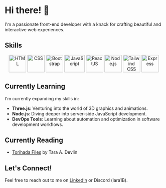 # Hi there! 👋

I'm a passionate front-end developer with a knack for crafting beautiful and interactive web experiences.

## Skills

<p align="center">
  <a href="#"><img src="https://upload.wikimedia.org/wikipedia/commons/6/61/HTML5_logo_and_wordmark.svg" alt="HTML" width="55" height="55"/></a>
  <a href="#"><img src="https://upload.wikimedia.org/wikipedia/commons/d/d5/CSS3_logo_and_wordmark.svg" alt="CSS" width="55" height="55"/></a>
  <a href="#"><img src="https://upload.wikimedia.org/wikipedia/commons/b/b2/Bootstrap_logo.svg" alt="Bootstrap" width="55" height="55"/></a>
  <a href="#"><img src="https://seeklogo.com/images/J/javascript-logo-E967E87D74-seeklogo.com.png" alt="JavaScript" width="65" height="55"/></a>
  <a href="#"><img src="https://upload.wikimedia.org/wikipedia/commons/a/a7/React-icon.svg" alt="ReactJS" width="55" height="55"/></a>
  <a href="#"><img src="https://upload.wikimedia.org/wikipedia/commons/d/d9/Node.js_logo.svg" alt="Node.js" width="55" height="55"/></a>
  <a href="#"><img src="https://seeklogo.com/images/T/tailwind-css-logo-5AD4175897-seeklogo.com.png" alt="Tailwind CSS" width="55" height="55"/></a>
  <a href="#"><img src="https://www.vectorlogo.zone/logos/expressjs/expressjs-icon.svg" alt="Express" width="55" height="55"/></a>
</p>

## Currently Learning
I'm currently expanding my skills in:

- **Three.js**: Venturing into the world of 3D graphics and animations.
- **Node.js**: Diving deeper into server-side JavaScript development.
- **DevOps Tools**: Learning about automation and optimization in software development workflows.

## Currently Reading
- [Torihada Files](https://www.goodreads.com/book/show/49863184-torihada-files-collection) by Tara A. Devlin

## Let's Connect!
Feel free to reach out to me on [LinkedIn](https://www.linkedin.com/in/laraib-shuja-66089b248) or Discord (lara1B). 


